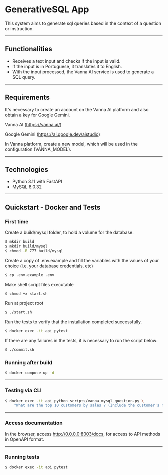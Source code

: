 # GenerativeSQL App

This system aims to generate sql queries based in the context of a question or instruction.

------

## Functionalities

- Receives a text input and checks if the input is valid.
- If the input is in Portuguese, it translates it to English.
- With the input processed, the Vanna AI service is used to generate a SQL query.

------

## Requirements

It's necessary to create an account on the Vanna AI platform and also obtain a key for Google Gemini.

Vanna AI (https://vanna.ai/)

Google Gemini (https://ai.google.dev/aistudio)

In Vanna platform, create a new model, which will be used in the configuration (VANNA_MODEL).

------
## Technologies
- Python 3.11 with FastAPI
- MySQL 8.0.32

------

## Quickstart - Docker and Tests

### First time

Create a build/mysql folder, to hold a volume for the database.
```bash
$ mkdir build
$ mkdir build/mysql
$ chmod -R 777 build/mysql
```

Create a copy of .env.example and fill the variables with the values of your choice (i.e. your database credentials, etc)
```bash
$ cp .env.example .env 
```

Make shell script files executable

```bash
$ chmod +x start.sh
```

Run at project root
```bash
$ ./start.sh
```

Run the tests to verify that the installation completed successfully.
```bash
$ docker exec -it api pytest
```

If there are any failures in the tests, it is necessary to run the script below:
```bash
$ ./commit.sh
```

### Running after build 

```bash
$ docker compose up -d
```

------

### Testing via CLI
```bash
$ docker exec -it api python scripts/vanna_mysql_question.py \
    "What are the top 10 customers by sales ? (Include the customer's full name)"
```

------

### Access documentation

In the browser, access http://0.0.0.0:8003/docs, for access to API methods in OpenAPI format.

------

### Running tests

```bash
$ docker exec -it api pytest
```